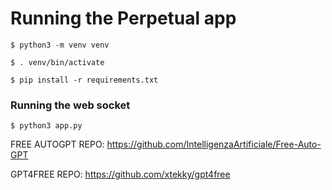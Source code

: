 # Running the Perpetual app

`$ python3 -m venv venv`

`$ . venv/bin/activate`

`$ pip install -r requirements.txt`

### Running the web socket
`$ python3 app.py`

FREE AUTOGPT REPO: https://github.com/IntelligenzaArtificiale/Free-Auto-GPT

GPT4FREE REPO: https://github.com/xtekky/gpt4free